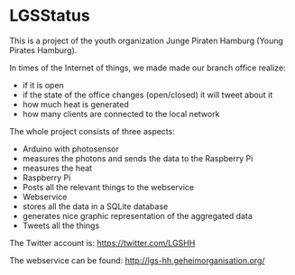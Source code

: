 LGSStatus
=========

This is a project of the youth organization Junge Piraten Hamburg (Young Pirates Hamburg).

In times of the Internet of things, we made made our branch office realize:

* if it is open
* if the state of the office changes (open/closed) it will tweet about it
* how much heat is generated
* how many clients are connected to the local network

The whole project consists of three aspects:

* Arduino with photosensor
 * measures the photons and sends the data to the Raspberry Pi
 * measures the heat
* Raspberry Pi
 * Posts all the relevant things to the webservice
* Webservice
 * stores all the data in a SQLite database
 * generates nice graphic representation of the aggregated data
 * Tweets all the things

The Twitter account is: https://twitter.com/LGSHH

The webservice can be found: http://lgs-hh.geheimorganisation.org/
